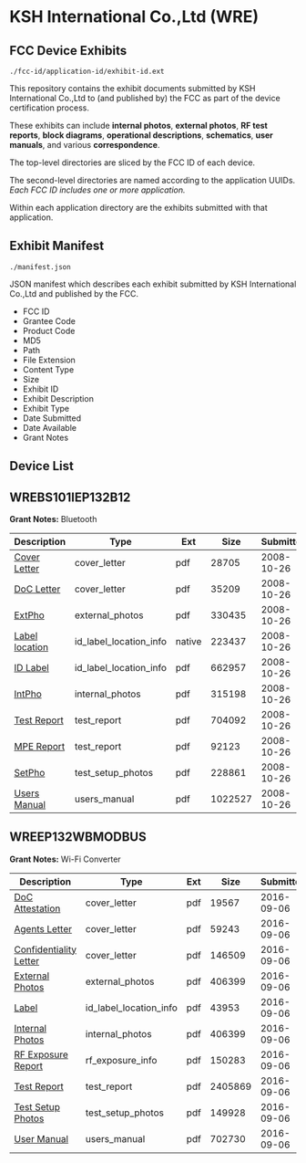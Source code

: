 # KSH International Co.,Ltd (WRE)
## FCC Device Exhibits

```
./fcc-id/application-id/exhibit-id.ext
```

This repository contains the exhibit documents submitted by KSH International Co.,Ltd to (and published by) the FCC as part of the device certification process.

These exhibits can include **internal photos**, **external photos**, **RF test reports**, **block diagrams**, **operational descriptions**, **schematics**, **user manuals**, and various **correspondence**.

The top-level directories are sliced by the FCC ID of each device.

The second-level directories are named according to the application UUIDs. *Each FCC ID includes one or more application.*

Within each application directory are the exhibits submitted with that application. 

## Exhibit Manifest

```
./manifest.json
```

JSON manifest which describes each exhibit submitted by KSH International Co.,Ltd and published by the FCC.

- FCC ID
- Grantee Code
- Product Code
- MD5
- Path
- File Extension
- Content Type
- Size
- Exhibit ID
- Exhibit Description
- Exhibit Type
- Date Submitted
- Date Available
- Grant Notes

## Device List
## WREBS101IEP132B12
**Grant Notes:** Bluetooth

| Description | Type | Ext | Size | Submitted | Available |
| ----------- | ---- | --- | ---- | --------- | --------- |
| [Cover Letter](WREBS101IEP132B12/65fb2fa963a0dbb063382b21009a6a07/1021130.pdf) | cover_letter | pdf | 28705 | 2008-10-26 | 2008-10-27 |
| [DoC Letter](WREBS101IEP132B12/65fb2fa963a0dbb063382b21009a6a07/1021131.pdf) | cover_letter | pdf | 35209 | 2008-10-26 | 2008-10-27 |
| [ExtPho](WREBS101IEP132B12/65fb2fa963a0dbb063382b21009a6a07/1021132.pdf) | external_photos | pdf | 330435 | 2008-10-26 | 2008-10-27 |
| [Label location](WREBS101IEP132B12/65fb2fa963a0dbb063382b21009a6a07/1021133.native) | id_label_location_info | native | 223437 | 2008-10-26 | 2008-10-27 |
| [ID Label](WREBS101IEP132B12/65fb2fa963a0dbb063382b21009a6a07/1021142.pdf) | id_label_location_info | pdf | 662957 | 2008-10-26 | 2008-10-27 |
| [IntPho](WREBS101IEP132B12/65fb2fa963a0dbb063382b21009a6a07/1021134.pdf) | internal_photos | pdf | 315198 | 2008-10-26 | 2008-10-27 |
| [Test Report](WREBS101IEP132B12/65fb2fa963a0dbb063382b21009a6a07/1021138.pdf) | test_report | pdf | 704092 | 2008-10-26 | 2008-10-27 |
| [MPE Report](WREBS101IEP132B12/65fb2fa963a0dbb063382b21009a6a07/1021139.pdf) | test_report | pdf | 92123 | 2008-10-26 | 2008-10-27 |
| [SetPho](WREBS101IEP132B12/65fb2fa963a0dbb063382b21009a6a07/1021140.pdf) | test_setup_photos | pdf | 228861 | 2008-10-26 | 2008-10-27 |
| [Users Manual](WREBS101IEP132B12/65fb2fa963a0dbb063382b21009a6a07/1021141.pdf) | users_manual | pdf | 1022527 | 2008-10-26 | 2008-10-27 |
## WREEP132WBMODBUS
**Grant Notes:** Wi-Fi Converter

| Description | Type | Ext | Size | Submitted | Available |
| ----------- | ---- | --- | ---- | --------- | --------- |
| [DoC Attestation](WREEP132WBMODBUS/e9715b4eba2874c65e887b8d98ced2ea/3124654.pdf) | cover_letter | pdf | 19567 | 2016-09-06 | 2016-09-06 |
| [Agents Letter](WREEP132WBMODBUS/e9715b4eba2874c65e887b8d98ced2ea/3124657.pdf) | cover_letter | pdf | 59243 | 2016-09-06 | 2016-09-06 |
| [Confidentiality Letter](WREEP132WBMODBUS/e9715b4eba2874c65e887b8d98ced2ea/3124658.pdf) | cover_letter | pdf | 146509 | 2016-09-06 | 2016-09-06 |
| [External Photos](WREEP132WBMODBUS/e9715b4eba2874c65e887b8d98ced2ea/3124647.pdf) | external_photos | pdf | 406399 | 2016-09-06 | 2016-09-06 |
| [Label](WREEP132WBMODBUS/e9715b4eba2874c65e887b8d98ced2ea/3124646.pdf) | id_label_location_info | pdf | 43953 | 2016-09-06 | 2016-09-06 |
| [Internal Photos](WREEP132WBMODBUS/e9715b4eba2874c65e887b8d98ced2ea/3124647.pdf) | internal_photos | pdf | 406399 | 2016-09-06 | 2016-09-06 |
| [RF Exposure Report](WREEP132WBMODBUS/e9715b4eba2874c65e887b8d98ced2ea/3124655.pdf) | rf_exposure_info | pdf | 150283 | 2016-09-06 | 2016-09-06 |
| [Test Report](WREEP132WBMODBUS/e9715b4eba2874c65e887b8d98ced2ea/3124650.pdf) | test_report | pdf | 2405869 | 2016-09-06 | 2016-09-06 |
| [Test Setup Photos](WREEP132WBMODBUS/e9715b4eba2874c65e887b8d98ced2ea/3124651.pdf) | test_setup_photos | pdf | 149928 | 2016-09-06 | 2016-09-06 |
| [User Manual](WREEP132WBMODBUS/e9715b4eba2874c65e887b8d98ced2ea/3124652.pdf) | users_manual | pdf | 702730 | 2016-09-06 | 2016-09-06 |
